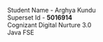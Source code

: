 Student Name - Arghya Kundu<br/>
Superset Id - **5016914**<br/>
Cognizant Digital Nurture 3.0<br/>
Java FSE
